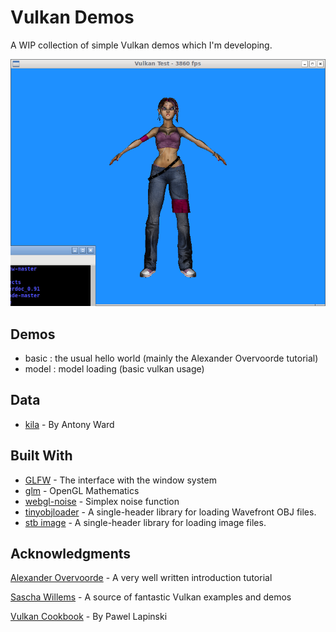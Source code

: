 # Vulkan Demos
A WIP collection of simple Vulkan demos which I'm developing.

![the kila model](kila.png)

## Demos
* basic       : the usual hello world (mainly the Alexander Overvoorde tutorial)
* model       : model loading (basic vulkan usage)

## Data
* [kila](https://cgi.tutsplus.com/articles/game-character-creation-series-kila-chapter-1-high-resolution-modeling--cg-24776) - By Antony Ward

## Built With

* [GLFW](http://www.glfw.org/) - The interface with the window system
* [glm](https://glm.g-truc.net/0.9.8/index.html) - OpenGL Mathematics
* [webgl-noise](https://github.com/stegu/webgl-noise) - Simplex noise function
* [tinyobjloader](https://github.com/syoyo/tinyobjloader) - A single-header library for loading Wavefront OBJ files.
* [stb image](https://github.com/nothings/stb) - A single-header library for loading image files.

## Acknowledgments
[Alexander Overvoorde](https://vulkan-tutorial.com/) - A very well written introduction tutorial

[Sascha Willems](https://github.com/SaschaWillems/Vulkan) - A source of fantastic Vulkan examples and demos

[Vulkan Cookbook](https://github.com/PacktPublishing/Vulkan-Cookbook) - By Pawel Lapinski